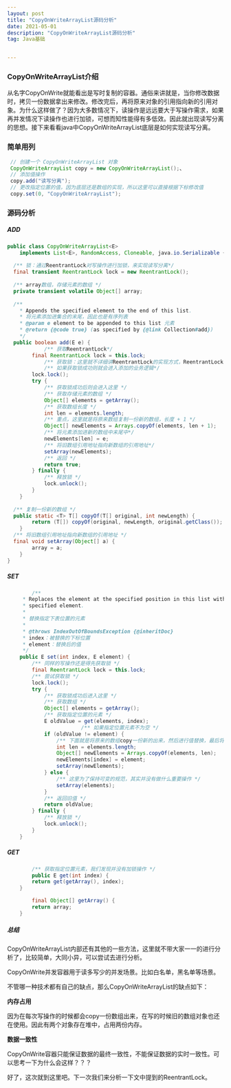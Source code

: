 ```yaml
---
layout: post
title: "CopyOnWriteArrayList源码分析"
date: 2021-05-01
description: "CopyOnWriteArrayList源码分析"
tag: Java基础


---
```


### CopyOnWriteArrayList介绍

从名字CopyOnWrite就能看出是写时复制的容器。通俗来讲就是，当你修改数据时，拷贝一份数据拿出来修改。修改完后，再将原来对象的引用指向新的引用对象。为什么这样做了？因为大多数情况下，读操作是远远要大于写操作需求，如果再并发情况下读操作也进行加锁，可想而知性能得有多低效。因此就出现读写分离的思想。接下来看看java中CopyOnWriteArrayList底层是如何实现读写分离。

### 简单用列

```java
 // 创建一个 CopyOnWriteArrayList 对象
 CopyOnWriteArrayList copy = new CopyOnWriteArrayList();、
 // 添加值操作
 copy.add("读写分离");
 // 更改指定位置的值，因为底层还是数组的实现，所以这里可以直接根据下标修改值
 copy.set(0, "CopyOnWriteArrayList");
```



### 源码分析

##### ADD

```java
public class CopyOnWriteArrayList<E>
    implements List<E>, RandomAccess, Cloneable, java.io.Serializable {
  
  /** 锁：通过ReentrantLock对写操作进行加锁，来实现读写分离*/
  final transient ReentrantLock lock = new ReentrantLock();
	
  /** array数组，存储元素的数组 */
  private transient volatile Object[] array;
  
  /**
    * Appends the specified element to the end of this list.
    * 将元素添加进集合的末尾，因此也是有序列表
    * @param e element to be appended to this list 元素
    * @return {@code true} (as specified by {@link Collection#add})
    */
  public boolean add(E e) {
    		/** 获取ReentrantLock*/
        final ReentrantLock lock = this.lock;
    		/** 获取锁：这里就不详细讲ReentrantLock的实现方式，ReentrantLock下一期再分析，目前的话就先知道是一个获取锁的东西  */
    		/** 如果获取锁成功则就会进入添加的业务逻辑*/
        lock.lock();
        try {	
          	/** 获取锁成功后则会进入这里 */
          	/** 获取存储元素的数组 */
            Object[] elements = getArray();
          	/** 获取数组长度 */
            int len = elements.length;
          	/** 重点，这里就是将原来数组复制一份新的数组，长度 + 1 */
            Object[] newElements = Arrays.copyOf(elements, len + 1);
          	/** 将元素添加进新的数组中末尾中*/
            newElements[len] = e;
          	/** 将旧数组引用地址指向新数组的引用地址*/
            setArray(newElements);
          	/** 返回 */
            return true;
        } finally {
          	/** 释放锁 */
            lock.unlock();
        }
    }
 	
  /** 复制一份新的数组 */
  public static <T> T[] copyOf(T[] original, int newLength) {
        return (T[]) copyOf(original, newLength, original.getClass());
    }
  /** 将旧数组引用地址指向新数组的引用地址 */
  final void setArray(Object[] a) {
        array = a;
    }
}
```



##### SET

```java
	 	/**
     * Replaces the element at the specified position in this list with the
     * specified element.
     *
     * 替换指定下表位置的元素
     *
     * @throws IndexOutOfBoundsException {@inheritDoc}
     * index：被替换的下标位置
     * element：替换后的值
     */
    public E set(int index, E element) {
      	/** 同样的写操作还是得先获取锁 */
        final ReentrantLock lock = this.lock;
      	/** 尝试获取锁 */
        lock.lock();
        try {
          	/** 获取锁成功后进入这里 */
          	/** 获取数组 */
            Object[] elements = getArray();
          	/** 获取指定位置的元素 */
            E oldValue = get(elements, index);
						/** 如果指定位置元素不为空 */
            if (oldValue != element) {
              	/** 下面就是将原来的数组copy一份新的出来，然后进行值替换，最后将旧数组的对象引用地址指向新的地址 */
                int len = elements.length;
                Object[] newElements = Arrays.copyOf(elements, len);
                newElements[index] = element;
                setArray(newElements);
            } else {
              	/** 这里为了保持可变的规范，其实并没有做什么重要操作 */
                setArray(elements);
            }
          	/** 返回旧值 */
            return oldValue;
        } finally {
          	/** 释放锁 */
            lock.unlock();
        }
    }
```



##### GET

```java
		/** 获取指定位置元素，我们发现并没有加锁操作 */
		public E get(int index) {
        return get(getArray(), index);
    }

		final Object[] getArray() {
        return array;
    }
```



##### 总结

CopyOnWriteArrayList内部还有其他的一些方法，这里就不带大家一一的进行分析了，比较简单，大同小异，可以尝试去进行分析。

CopyOnWrite并发容器用于读多写少的并发场景。比如白名单，黑名单等场景。

不管哪一种技术都有自己的缺点，那么CopyOnWriteArrayList的缺点如下：

**内存占用**

因为在每次写操作的时候都会copy一份数组出来，在写的时候旧的数组对象也还在使用。因此有两个对象存在堆中，占用两份内存。

**数据一致性**

CopyOnWrite容器只能保证数据的最终一致性，不能保证数据的实时一致性。可以思考一下为什么会这样？？？

好了，这次就到这里吧。下一次我们来分析一下文中提到的ReentrantLock。

